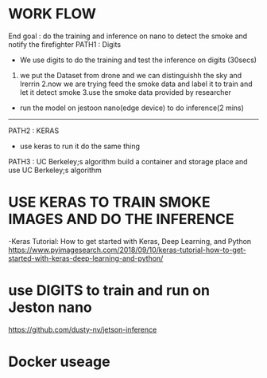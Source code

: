 # WORK FLOW
End goal : do the training and inference  on nano to detect the smoke and notify the firefighter
PATH1 : Digits 

- We use digits to do the training and test the inference on digits (30secs)
1. we put the Dataset from drone and we can distinguishh the sky and lrerrin
2.now we are trying feed the smoke data and label it to train and let it detect smoke
3.use the smoke data provided by researcher

- run the model on jestoon nano(edge device) to do inference(2 mins)

------------------
PATH2 : KERAS
- use keras to run it do the same thing

PATH3 : UC Berkeley;s algorithm 
build a container and storage place and use UC Berkeley;s algorithm 





# USE KERAS TO TRAIN SMOKE IMAGES AND DO THE INFERENCE
-Keras Tutorial: How to get started with Keras, Deep Learning, and Python
https://www.pyimagesearch.com/2018/09/10/keras-tutorial-how-to-get-started-with-keras-deep-learning-and-python/


# use DIGITS to train and run on Jeston nano
https://github.com/dusty-nv/jetson-inference







# Docker useage







